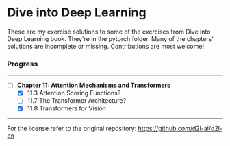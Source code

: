 # Dive into Deep Learning

These are my exercise solutions to some of the exercises from Dive into Deep Learning book. They're in the pytorch folder. Many of the chapters' solutions are incomplete or missing. Contributions are most welcome!

### Progress

---
- [ ] **Chapter 11: Attention Mechanisms and Transformers**
    - [x] 11.3 Attention Scoring Functions?
    - [ ] 11.7 The Transformer Architecture?
    - [x] 11.8 Transformers for Vision
---


For the license refer to the original repository: https://github.com/d2l-ai/d2l-en
